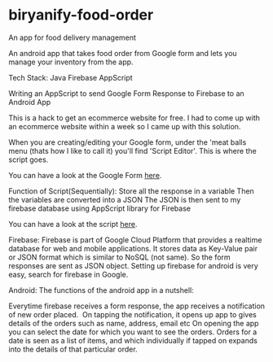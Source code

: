 # biryanify-food-order
An app for food delivery management

An android app that takes food order from Google form and lets you manage your inventory from the app. 

Tech Stack:
Java
Firebase
AppScript


Writing an AppScript to send Google Form Response to Firebase to an Android App


This is a hack to get an ecommerce website for free. I had to come up with an ecommerce website within a week so I came up with this solution. 


When you are creating/editing your Google form, under the 'meat balls menu (thats how I like to call it) you'll find 'Script Editor'. This is where the script goes. 


You can have a look at the Google Form [here](bit.ly/biryanify).


Function of Script(Sequentially):
Store all the response in a variable
Then the variables are converted into a JSON
The JSON is then sent to my firebase database using AppScript library for Firebase


You can have a look at the script [here](https://gist.github.com/baymac/45bcf98e70b04938154f7ef485aecd25).


Firebase:
Firebase is part of Google Cloud Platform that provides a realtime database for web and mobile applications. It stores data as Key-Value pair or JSON format which is similar to NoSQL (not same). So the form responses are sent as JSON object. Setting up firebase for android is very easy, search for firebase in Google.


Android:
The functions of the android app in a nutshell:


Everytime firebase receives a form response, the app receives a notification of new order placed. 
On tapping the notification, it opens up app to gives details of the orders such as name, address, email etc
On opening the app you can select the date for which you want to see the orders.
Orders for a date is seen as a list of items, and which individually if tapped on expands into the details of that particular order.
